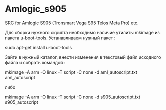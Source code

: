 # Amlogic_s905
SRC for Amlogic S905 (Tronsmart Vega S95 Telos Meta Pro) etc.

Для сборки нужного скрипта необходимо наличие утилиты mkimage из пакета u-boot-tools.
Устанавливаем нужный пакет :

sudo apt-get install u-boot-tools

Зайти в нужный каталог, внести изменения в текстовый файл исходного файла и собрать командой :

mkimage -A arm -O linux -T script -C none -d aml_autoscript.txt aml_autoscript

либо 

mkimage -A arm -O linux -T script -C none -d s905_autoscript.txt s905_autoscript

